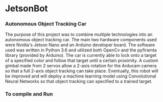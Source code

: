 # JetsonBot
### Autonomous Object Tracking Car 

The purpose of this project was to combine multiple technologies into an autonomous object tracking car. The main two hardware components used were Nvidia's Jetson Nano and an Arduino developer board. The software used was written in Python 3.6 and utilized both OpenCv and the pyfiramta library (provided by Arduino). The car is currently able to lock onto a target of a specified color and follow that target until a certain proximity. A custom gimbal made from 2 servos allow a 2-axis rotation for the Arducam camera so that a full 2-axis object tracking can take place. Eventually, this robot will be improved and will deploy a machine learning model using Convolutional Neural Networks so that object tracking can specified to a trained target.

### To compile and Run
